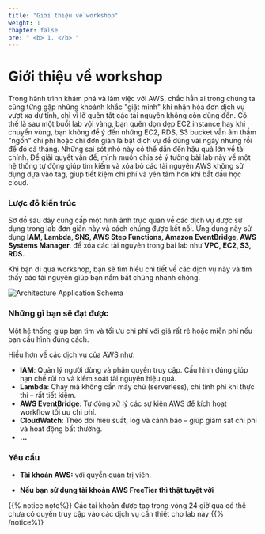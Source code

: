 ```yaml
---
title: "Giới thiệu về workshop"
weight: 1
chapter: false
pre: " <b> 1. </b> "
---
```


# Giới thiệu về workshop

Trong hành trình khám phá và làm việc với AWS, chắc hẳn ai trong chúng ta cũng từng gặp những khoảnh khắc "giật mình" khi nhận hóa đơn dịch vụ vượt xa dự tính, chỉ vì lỡ quên tắt các tài nguyên không còn dùng đến. Có thể là sau một buổi lab vội vàng, bạn quên dọn dẹp EC2 instance hay khi chuyển vùng, bạn không để ý đến những EC2, RDS, S3 bucket vẫn âm thầm "ngốn" chi phí hoặc chỉ đơn giản là bật dịch vụ để dùng vài ngày nhưng rồi để đó cả tháng. Những sai sót nhỏ này có thể dẫn đến hậu quả lớn về tài chính. Để giải quyết vấn đề, mình muốn chia sẻ ý tưởng bài lab này về một hệ thống tự động giúp tìm kiếm và xóa bỏ các tài nguyên AWS không sử dụng dựa vào tag, giúp tiết kiệm chi phí và yên tâm hơn khi bắt đầu học cloud.

### Lược đồ kiến trúc

Sơ đồ sau đây cung cấp một hình ảnh trực quan về các dịch vụ được sử dụng trong lab đơn giản này và cách chúng được kết nối. Ứng dụng này sử dụng **IAM, Lambda, SNS, AWS Step Functions, Amazon EventBridge, AWS Systems Manager.** để xóa các tài nguyên trong bài lab như **VPC, EC2, S3, RDS.**

Khi bạn đi qua workshop, bạn sẽ tìm hiểu chi tiết về các dịch vụ này và tìm thấy các tài nguyên giúp bạn nắm bắt chúng nhanh chóng.

![Architecture Application Schema](/images/1.Introduce/001-architectdiagram.png)

### Những gì bạn sẽ đạt được

Một hệ thống giúp bạn tìm và tối ưu chi phí với giá rất rẻ hoặc miễn phí nếu bạn cấu hình đúng cách.

Hiểu hơn về các dịch vụ của AWS như:

- **IAM**: Quản lý người dùng và phân quyền truy cập. Cấu hình đúng giúp hạn chế rủi ro và kiểm soát tài nguyên hiệu quả.
- **Lambda**: Chạy mã không cần máy chủ (serverless), chỉ tính phí khi thực thi – rất tiết kiệm.
- **AWS EventBridge**: Tự động xử lý các sự kiện AWS để kích hoạt workflow tối ưu chi phí.
- **CloudWatch**: Theo dõi hiệu suất, log và cảnh báo – giúp giám sát chi phí và hoạt động bất thường.
- **...**

### Yêu cầu

- **Tài khoản AWS:** với quyền quản trị viên.

- **Nếu bạn sử dụng tài khoản AWS FreeTier thì thật tuyệt vời**

{{% notice note%}}
Các tài khoản được tạo trong vòng 24 giờ qua có thể chưa có quyền truy cập vào các dịch vụ cần thiết cho lab này
{{% /notice%}}
